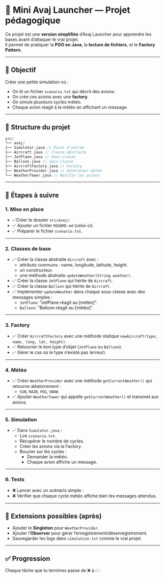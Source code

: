 # 🛫 Mini Avaj Launcher — Projet pédagogique

Ce projet est une **version simplifiée** d’Avaj Launcher pour apprendre les bases avant d’attaquer le vrai projet.  
Il permet de pratiquer la **POO en Java**, la **lecture de fichiers**, et le **Factory Pattern**.

---

## 🎯 Objectif
Créer une petite simulation où :
- On lit un fichier `scenario.txt` qui décrit des avions.
- On crée ces avions avec une **factory**.
- On simule plusieurs cycles météo.
- Chaque avion réagit à la météo en affichant un message.

---

## 📂 Structure du projet

```c
src/
└── avaj/
├── Simulator.java // Point d’entrée
├── Aircraft.java // Classe abstraite
├── JetPlane.java // Sous-classe
├── Balloon.java // Sous-classe
├── AircraftFactory.java // Factory
├── WeatherProvider.java // Générateur météo
└── WeatherTower.java // Notifie les avions
```

---

## 📝 Étapes à suivre

### 1. Mise en place
- ✅Créer le dossier `src/avaj/`.
- ✅ Ajouter un fichier `README.md` (celui-ci).
- ✅ Préparer le fichier `scenario.txt`.

---

### 2. Classes de base
- ✅ Créer la classe abstraite `Aircraft` avec :
  - attributs communs : name, longitude, latitude, height.
  - un constructeur.
  - une méthode abstraite `updateWeather(String weather)`.
- ✅ Créer la classe `JetPlane` qui hérite de `Aircraft`.
- ✅  Créer la classe `Balloon` qui hérite de `Aircraft`.
- ✅  Implémenter `updateWeather` dans chaque sous-classe avec des messages simples :
  - `JetPlane`: "JetPlane réagit au [météo]".
  - `Balloon`: "Balloon réagit au [météo]".

---

### 3. Factory
- ✅  Créer `AircraftFactory` avec une méthode statique `newAircraft(type, name, long, lat, height)`.
- ✅  Retourner le bon type d’objet (`JetPlane` ou `Balloon`).
- ✅  Gérer le cas où le type n’existe pas (erreur).

---

### 4. Météo
- ✅ Créer `WeatherProvider` avec une méthode `getCurrentWeather()` qui retourne aléatoirement :
  - `SUN`, `RAIN`, `FOG`, `SNOW`.
- ✅ Ajouter `WeatherTower` qui appelle `getCurrentWeather()` et transmet aux avions.

---

### 5. Simulation
- ✅ Dans `Simulator.java` :
  - Lire `scenario.txt`.
  - Récupérer le nombre de cycles.
  - Créer les avions via la Factory.
  - Boucler sur les cycles :
    - Demander la météo.
    - Chaque avion affiche un message.

---

### 6. Tests
- ❌ Lancer avec un scénario simple : 
- ❌ Vérifier que chaque cycle météo affiche bien les messages attendus.

---

## 🚀 Extensions possibles (après)
- Ajouter le **Singleton** pour `WeatherProvider`.
- Ajouter l’**Observer** pour gérer l’enregistrement/désenregistrement.
- Sauvegarder les logs dans `simulation.txt` comme le vrai projet.

---

## ✅ Progression
Chaque tâche que tu termines passe de ❌ à ✅.

